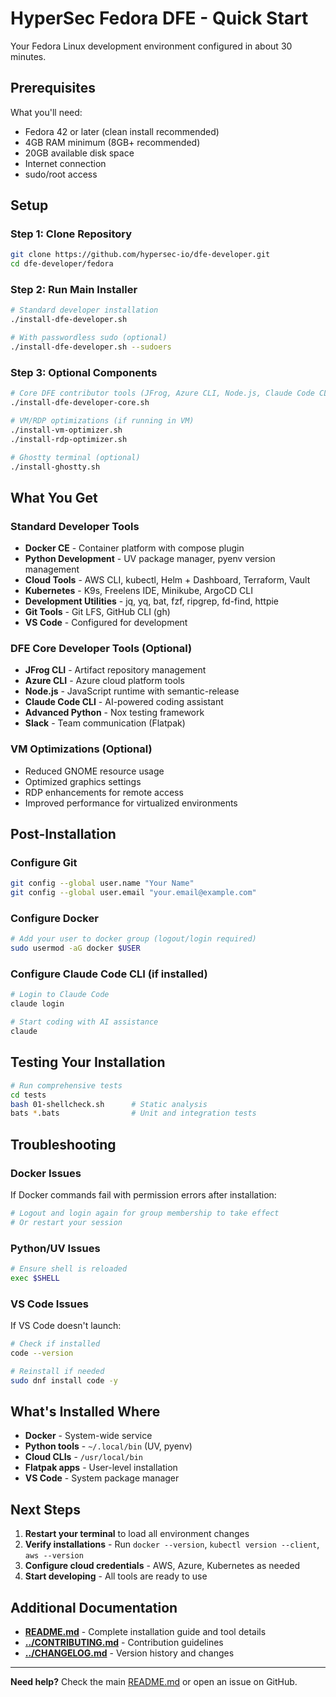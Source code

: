 # HyperSec Fedora DFE - Quick Start

Your Fedora Linux development environment configured in about 30 minutes.

## Prerequisites

What you'll need:
- Fedora 42 or later (clean install recommended)
- 4GB RAM minimum (8GB+ recommended)
- 20GB available disk space
- Internet connection
- sudo/root access

## Setup

### Step 1: Clone Repository

```bash
git clone https://github.com/hypersec-io/dfe-developer.git
cd dfe-developer/fedora
```

### Step 2: Run Main Installer

```bash
# Standard developer installation
./install-dfe-developer.sh

# With passwordless sudo (optional)
./install-dfe-developer.sh --sudoers
```

### Step 3: Optional Components

```bash
# Core DFE contributor tools (JFrog, Azure CLI, Node.js, Claude Code CLI)
./install-dfe-developer-core.sh

# VM/RDP optimizations (if running in VM)
./install-vm-optimizer.sh
./install-rdp-optimizer.sh

# Ghostty terminal (optional)
./install-ghostty.sh
```

## What You Get

### Standard Developer Tools
- **Docker CE** - Container platform with compose plugin
- **Python Development** - UV package manager, pyenv version management
- **Cloud Tools** - AWS CLI, kubectl, Helm + Dashboard, Terraform, Vault
- **Kubernetes** - K9s, Freelens IDE, Minikube, ArgoCD CLI
- **Development Utilities** - jq, yq, bat, fzf, ripgrep, fd-find, httpie
- **Git Tools** - Git LFS, GitHub CLI (gh)
- **VS Code** - Configured for development

### DFE Core Developer Tools (Optional)
- **JFrog CLI** - Artifact repository management
- **Azure CLI** - Azure cloud platform tools
- **Node.js** - JavaScript runtime with semantic-release
- **Claude Code CLI** - AI-powered coding assistant
- **Advanced Python** - Nox testing framework
- **Slack** - Team communication (Flatpak)

### VM Optimizations (Optional)
- Reduced GNOME resource usage
- Optimized graphics settings
- RDP enhancements for remote access
- Improved performance for virtualized environments

## Post-Installation

### Configure Git

```bash
git config --global user.name "Your Name"
git config --global user.email "your.email@example.com"
```

### Configure Docker

```bash
# Add your user to docker group (logout/login required)
sudo usermod -aG docker $USER
```

### Configure Claude Code CLI (if installed)

```bash
# Login to Claude Code
claude login

# Start coding with AI assistance
claude
```

## Testing Your Installation

```bash
# Run comprehensive tests
cd tests
bash 01-shellcheck.sh      # Static analysis
bats *.bats                # Unit and integration tests
```

## Troubleshooting

### Docker Issues
If Docker commands fail with permission errors after installation:
```bash
# Logout and login again for group membership to take effect
# Or restart your session
```

### Python/UV Issues
```bash
# Ensure shell is reloaded
exec $SHELL
```

### VS Code Issues
If VS Code doesn't launch:
```bash
# Check if installed
code --version

# Reinstall if needed
sudo dnf install code -y
```

## What's Installed Where

- **Docker** - System-wide service
- **Python tools** - `~/.local/bin` (UV, pyenv)
- **Cloud CLIs** - `/usr/local/bin`
- **Flatpak apps** - User-level installation
- **VS Code** - System package manager

## Next Steps

1. **Restart your terminal** to load all environment changes
2. **Verify installations** - Run `docker --version`, `kubectl version --client`, `aws --version`
3. **Configure cloud credentials** - AWS, Azure, Kubernetes as needed
4. **Start developing** - All tools are ready to use

## Additional Documentation

- **[README.md](README.md)** - Complete installation guide and tool details
- **[../CONTRIBUTING.md](../CONTRIBUTING.md)** - Contribution guidelines
- **[../CHANGELOG.md](../CHANGELOG.md)** - Version history and changes

---

**Need help?** Check the main [README.md](README.md) or open an issue on GitHub.
